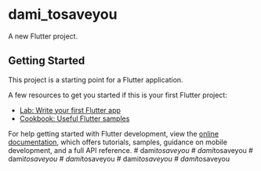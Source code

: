 # dami_tosaveyou

A new Flutter project.

## Getting Started

This project is a starting point for a Flutter application.

A few resources to get you started if this is your first Flutter project:

- [Lab: Write your first Flutter app](https://docs.flutter.dev/get-started/codelab)
- [Cookbook: Useful Flutter samples](https://docs.flutter.dev/cookbook)

For help getting started with Flutter development, view the
[online documentation](https://docs.flutter.dev/), which offers tutorials,
samples, guidance on mobile development, and a full API reference.
#   d a m i _ t o s a v e y o u  
 #   d a m i _ t o s a v e y o u  
 #   d a m i _ t o s a v e y o u  
 #   d a m i _ t o s a v e y o u  
 #   d a m i _ t o s a v e y o u  
 #   d a m i _ t o s a v e y o u  
 
